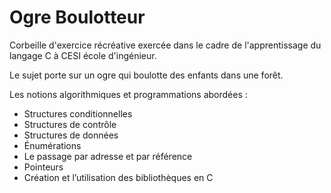 # Ogre Boulotteur

Corbeille d'exercice récréative exercée dans le cadre de l'apprentissage du langage C à CESI école d'ingénieur.

Le sujet porte sur un ogre qui boulotte des enfants dans une forêt.

Les notions algorithmiques et programmations abordées :
- Structures conditionnelles
- Structures de contrôle
- Structures de données
- Énumérations
- Le passage par adresse et par référence
- Pointeurs
- Création et l’utilisation des bibliothèques en C